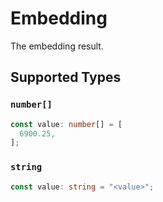 # Embedding

The embedding result.


## Supported Types

### `number[]`

```typescript
const value: number[] = [
  6900.25,
];
```

### `string`

```typescript
const value: string = "<value>";
```

